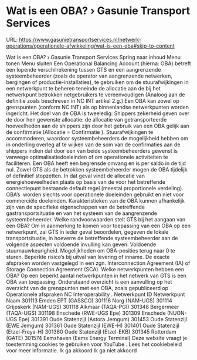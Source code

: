 # Wat is een OBA? › Gasunie Transport Services

URL: https://www.gasunietransportservices.nl/netwerk-operations/operationele-afwikkeling/wat-is-een-oba#skip-to-content

Wat is een OBA? › Gasunie Transport Services
Spring naar inhoud
Menu tonen
Menu sluiten
Een Operational Balancing Account (hierna: OBA) betreft een lopende verschilrekening tussen
GTS
en een aangrenzende systeembeheerder (zoals de operator van aangrenzende netwerken, bergingen of productie-installaties), te gebruiken om de stuurafwijkingen in een netwerkpunt te beheren teneinde de allocatie aan de bij het netwerkpunt betrokken netgebruikers te vereenvoudigen (Analoog aan de definitie zoals beschreven in NC INT artikel 2.g.)
Een OBA kan zowel op grenspunten (conform NC INT) als op binnenlandse netwerkpunten worden ingericht.
Het doel van de OBA is tweeledig:
Shippers zekerheid geven over de door hen gewenste allocatie: de allocatie van getransporteerde hoeveelheden aan de shippers zijn door het gebruik van een OBA gelijk aan de
confirmatie
(Allocatie =
Confirmatie
).
Stuurafwijkingen te accommoderen, waardoor systeembeheerders de mogelijkheid hebben om in onderling overleg af te wijken van de som van de confirmaties aan de shippers indien dat door een van beide systeembeheerders gewenst is vanwege optimalisatiedoeleinden of om operationele activiteiten te faciliteren.
Een OBA heeft een begrensde omvang en is per saldo in de tijd nul.
Zowel
GTS
als de betrokken systeembeheerder mogen de OBA tijdelijk of definitief stopzetten. In dat geval vindt de allocatie van energiehoeveelheden plaats op basis van de voor het betreffende connectiepunt bestaande default regel (meestal proportionele verdeling).
OBA’s  worden slechts voor operationele doeleinden gebruikt en niet voor commerciële doeleinden.
Karakteristieken van de OBA kunnen afhankelijk zijn van de specifieke eigenschappen van de betreffende gastransportsituatie en van het
systeem
van de aangrenzende systeembeheerder.
Welke randvoorwaarden stelt
GTS
bij het aangaan van een OBA?
Om in aanmerking te komen voor toepassing van een OBA op een netwerkpunt, zal
GTS
in ieder geval beoordelen, gegeven de lokale transportsituatie, in hoeverre de betreffende systeembeheerder aan de volgende aspecten voldoende invulling kan geven:
Voldoende stuurnauwkeurigheid.
Mogelijkheden om OBA-posities terug naar 0 te sturen.
Beperkte risico’s bij uitval van
levering
of inname.
De exacte afspraken worden vastgelegd in een zgn. Interconnection Agreement (IA) of Storage Connection Agreement (SCA).
Welke netwerkpunten hebben een OBA?
Op een beperkt aantal netwerkpunten in het netwerk van
GTS
is een OBA van toepassing. Onderstaand overzicht is een aanvulling op het overzicht van de grenspunten met een OBA, zoals gepubliceerd op
Operationele afspraken NC Interoperability
.
Netwerkpunt ID
Netwerkpunt Naam
301113
Emden EPT (GASSCO)
301116
Norg (NAM-UGS)
301114
Grijpskerk (NAM-UGS)
301118
Alkmaar (TAQA-PGI)
301348
Bergermeer (TAQA-UGS)
301198
Enschede (RWE-UGS Epe)
301309
Enschede (NUON-UGS Epe)
301391
Oude Statenzijl (Astora Jemgum)
301453
Oude Statenzijl (EWE Jemgum)
301361
Oude Statenzijl (EWE-H)
301401
Oude Statenzijl (Etzel-Freya-H)
301360
Oude Statenzijl (Etzel-EKB)
301345
Rotterdam (GATE)
301574
Eemshaven (Eems Energy Terminal)
Deze website vraagt je toestemming cookies te gebruiken voor
YouTube
. Lees het
cookiebeleid
voor meer informatie.
Ik ga akkoord
Ik ga niet akkoord